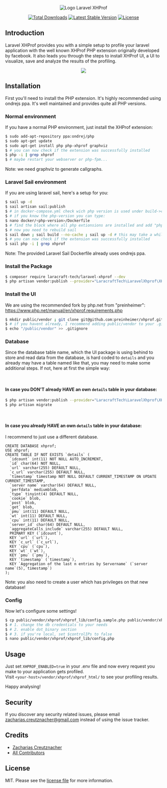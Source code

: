 <p align="center"><img src="https://i.imgur.com/nsWZks5.png" alt="Logo Laravel XHProf"></p>

<p align="center">
<a href="https://packagist.org/packages/laracraft-tech/laravel-xhprof"><img src="https://img.shields.io/packagist/dt/laracraft-tech/laravel-xhprof" alt="Total Downloads"></a>
<a href="https://packagist.org/packages/laracraft-tech/laravel-xhprof"><img src="https://img.shields.io/packagist/v/laracraft-tech/laravel-xhprof" alt="Latest Stable Version"></a>
<a href="https://packagist.org/packages/laracraft-tech/laravel-xhprof"><img src="https://img.shields.io/packagist/l/laracraft-tech/laravel-xhprof" alt="License"></a>
</p>

<!--
#Laravel XHProf

[![Latest Version on Packagist][ico-version]][link-packagist]
[![Total Downloads][ico-downloads]][link-downloads]
[![Build Status][ico-travis]][link-travis]
-->

## Introduction

Laravel XHProf provides you with a simple setup to profile your laravel application
with the well known XHProf PHP extension originally developed by facebook. 
It also leads you through the steps to install XHProf UI, a UI to visualize, save and analyze the results
of the profiling.

<p align="center">
<img src="https://i.imgur.com/tNBhiPg.png">
</p>

## Installation

First you'll need to install the PHP extension.
It's highly recommended using ondrejs ppa.
It's well maintained and provides quite all PHP versions.

### Normal environment

If you have a normal PHP environment, just install the XHProf extension:

``` bash
$ sudo add-apt-repository ppa:ondrej/php
$ sudo apt-get update
$ sudo apt-get install php php-xhprof graphviz
$ # you can now check if the extension was successfully installed
$ php -i | grep xhprof
$ # maybe restart your webserver or php-fpm...
```

Note: we need graphviz to generate callgraphs.

### Laravel Sail environment

If you are using laravel sail, here's a setup for you:

``` bash
$ sail up -d
$ sail artisan sail:publish
$ # in docker-compose.yml check wich php version is used under build->context (eg. ./docker/8.1)
$ # if you know the php-version you can type:
$ nano docker/<php-version>/Dockerfile
$ # find the block where all php extionsions are installed and add "php<php-version>-xhprof graphviz \"
$ # now you need to rebuild sail
$ sail down ; sail build --no-cache ; sail up -d # this may take a while...
$ # you can now check if the extension was successfully installed
$ sail php -i | grep xhprof
```

Note: The provided Laravel Sail Dockerfile already uses ondrejs ppa.

### Install the Package

``` bash
$ composer require laracraft-tech/laravel-xhprof --dev
$ php artisan vendor:publish --provider="LaracraftTech\LaravelXhprof\XHProfServiceProvider" --tag="config"
```

### Install the UI

We are using the recommended fork by php.net from "preinheimer":
https://www.php.net/manual/en/xhprof.requirements.php

``` bash
$ mkdir public/vendor ; git clone git@github.com:preinheimer/xhprof.git ./public/vendor/xhprof
$ # if you havent already, I recommend adding public/vendor to your .gitignore
$ echo "/public/vendor" >> .gitignore
```

### Database

Since the database table name,
which the UI package is using behind to store and read data from the database,
is hard coded to ``details`` and you already may have a table named like that,
you may need to make some additional steps. If not, here at first the simple way:

<br/>

#### In case you DON'T already HAVE an own ``details`` table in your database:

``` bash
$ php artisan vendor:publish --provider="LaracraftTech\LaravelXhprof\XHProfServiceProvider" --tag="migrations"
$ php artisan migrate
```
<br/>

#### In case you already HAVE an own ``details`` table in your database:

I recommend to just use a different database. 

``` mysql
CREATE DATABASE xhprof;
USE xhprof;
CREATE TABLE IF NOT EXISTS `details` (
  `idcount` int(11) NOT NULL AUTO_INCREMENT,
  `id` char(64) NOT NULL,
  `url` varchar(255) DEFAULT NULL,
  `c_url` varchar(255) DEFAULT NULL,
  `timestamp` timestamp NOT NULL DEFAULT CURRENT_TIMESTAMP ON UPDATE CURRENT_TIMESTAMP,
  `server name` varchar(64) DEFAULT NULL,
  `perfdata` mediumblob,
  `type` tinyint(4) DEFAULT NULL,
  `cookie` blob,
  `post` blob,
  `get` blob,
  `pmu` int(11) DEFAULT NULL,
  `wt` int(11) DEFAULT NULL,
  `cpu` int(11) DEFAULT NULL,
  `server_id` char(64) DEFAULT NULL,
  `aggregateCalls_include` varchar(255) DEFAULT NULL,
  PRIMARY KEY (`idcount`),
  KEY `url` (`url`),
  KEY `c_url` (`c_url`),
  KEY `cpu` (`cpu`),
  KEY `wt` (`wt`),
  KEY `pmu` (`pmu`),
  KEY `timestamp` (`timestamp`),
  KEY `Aggregation of the last n entries by Servername` (`server name`(5),`timestamp`)
);
```

Note: you also need to create a user which has privileges on that new database!

### Config

Now let's configure some settings!

``` bash
$ cp public/vendor/xhprof/xhprof_lib/config.sample.php public/vendor/xhprof/xhprof_lib/config.php
$ # 1. change the db credentials to your needs
$ # 2. enable dot_binary section
$ # 3. if you're local, set $controlIPs to false
$ nano public/vendor/xhprof/xhprof_lib/config.php
```

## Usage

Just set ``XHPROF_ENABLED=true`` in your .env file and
now every request you make to your application gets profiled. \
Visit ``<your-host>/vendor/xhprof/xhprof_html/`` to see your profiling results.

Happy analysing!


<!-- 

## Change log

Please see the [changelog](changelog.md) for more information on what has changed recently.

## Testing

``` bash
$ composer test
```

 -->

## Security

If you discover any security related issues, please email zacharias.creutznacher@gmail.com instead of using the issue tracker.

## Credits

- [Zacharias Creutznacher][link-author]
- [All Contributors][link-contributors]

## License

MIT. Please see the [license file](license.md) for more information.

[ico-version]: https://img.shields.io/packagist/v/laracraft-tech/laravel-xhprof.svg?style=flat-square
[ico-downloads]: https://img.shields.io/packagist/dt/laracraft-tech/laravel-xhprof.svg?style=flat-square
[ico-travis]: https://img.shields.io/travis/laracraft-tech/laravel-xhprof/master.svg?style=flat-square
[ico-styleci]: https://styleci.io/repos/12345678/shield

[link-packagist]: https://packagist.org/packages/laracraft-tech/laravel-xhprof
[link-downloads]: https://packagist.org/packages/laracraft-tech/laravel-xhprof
[link-travis]: https://travis-ci.org/laracraft-tech/laravel-xhprof
[link-styleci]: https://styleci.io/repos/12345678
[link-author]: https://github.com/laracraft-tech
[link-contributors]: ../../contributors
